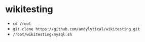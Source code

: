 # wikitesting

* `cd /root`
* `git clone https://github.com/andylytical/wikitesting.git`
* `/root/wikitesting/mysql.sh`
